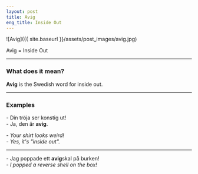 ```yaml
---
layout: post
title: Avig
eng_title: Inside Out
---
```


![Avig]({{ site.baseurl }}/assets/post_images/avig.jpg)

Avig = Inside Out

----

### What does it mean?

**Avig** is the Swedish word for inside out.

----

### Examples

\- Din tröja ser konstig ut!  
\- Ja, den är **avig**.  

_\- Your shirt looks weird!_  
_\- Yes, it's "inside out"._  

----

\- Jag poppade ett **avig**skal på burken!  
_\- I popped a reverse shell on the box!_  